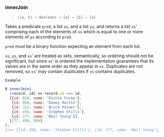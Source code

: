 ### innerJoin

> ```((a, b) → Boolean) → [a] → [b] → [a]```

Takes a predicate `pred`, a list `xs`, and a list `ys`, and returns a list `xs`' comprising each of the elements of `xs` which is equal to one or more elements of `ys` according to `pred`.

`pred` must be a binary function expecting an element from each list.

`xs`, `ys`, and `xs`' are treated as sets, semantically, so ordering should not be significant, but since `xs`' is ordered the implementation guarantees that its values are in the same order as they appear in `xs`. Duplicates are not removed, so `xs`' may contain duplicates if `xs` contains duplicates.

`Example`

```js
R.innerJoin(
  (record, id) => record.id === id,
  [{id: 824, name: 'Richie Furay'},
   {id: 956, name: 'Dewey Martin'},
   {id: 313, name: 'Bruce Palmer'},
   {id: 456, name: 'Stephen Stills'},
   {id: 177, name: 'Neil Young'}],
  [177, 456, 999]
);
//=> [{id: 456, name: 'Stephen Stills'}, {id: 177, name: 'Neil Young'}]
```